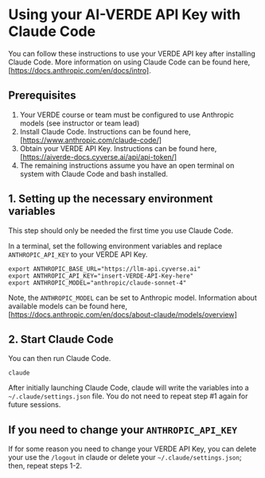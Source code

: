 # Using your AI-VERDE API Key with Claude Code

You can follow these instructions to use your VERDE API key after installing Claude Code. More information on using Claude Code can be found here, [https://docs.anthropic.com/en/docs/intro].

## Prerequisites

1. Your VERDE course or team must be configured to use Anthropic models (see instructor or team lead)
2. Install Claude Code. Instructions can be found here, [https://www.anthropic.com/claude-code/]
3. Obtain your VERDE API Key. Instructions can be found here, [https://aiverde-docs.cyverse.ai/api/api-token/]
4. The remaining instructions assume you have an open terminal on system with Claude Code and bash installed.

## 1. Setting up the necessary environment variables

This step should only be needed the first time you use Claude Code.

In a terminal, set the following environment variables and replace `ANTHROPIC_API_KEY` to your VERDE API Key.
```
export ANTHROPIC_BASE_URL="https://llm-api.cyverse.ai"
export ANTHROPIC_API_KEY="insert-VERDE-API-Key-here"
export ANTHROPIC_MODEL="anthropic/claude-sonnet-4"
```
Note, the `ANTHROPIC_MODEL` can be set to Anthropic model. Information about available models can be found here, [https://docs.anthropic.com/en/docs/about-claude/models/overview]

## 2. Start Claude Code

You can then run Claude Code.
```
claude
```
After initially launching Claude Code, claude will write the variables into a `~/.claude/settings.json` file. You do not need to repeat step #1 again for future sessions.

## If you need to change your `ANTHROPIC_API_KEY`

If for some reason you need to change your VERDE API Key, you can delete your use the `/logout` in claude or delete your `~/.claude/settings.json`; then, repeat steps 1-2.